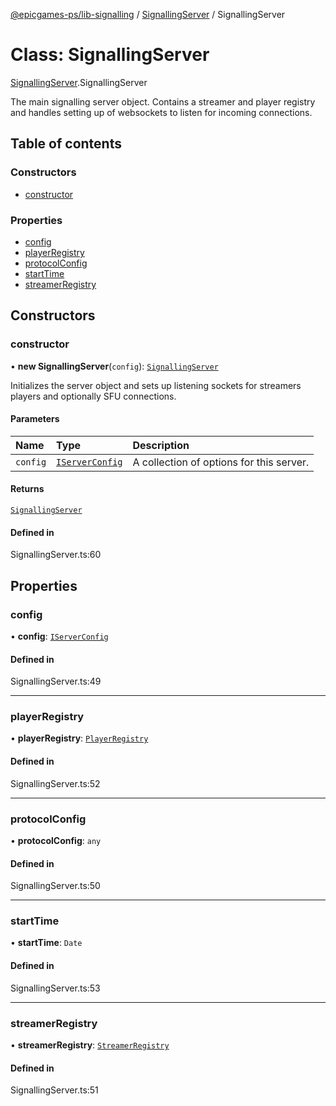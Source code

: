 [@epicgames-ps/lib-signalling](../README.md) / [SignallingServer](../modules/SignallingServer.md) / SignallingServer

# Class: SignallingServer

[SignallingServer](../modules/SignallingServer.md).SignallingServer

The main signalling server object.
Contains a streamer and player registry and handles setting up of websockets
to listen for incoming connections.

## Table of contents

### Constructors

- [constructor](SignallingServer.SignallingServer.md#constructor)

### Properties

- [config](SignallingServer.SignallingServer.md#config)
- [playerRegistry](SignallingServer.SignallingServer.md#playerregistry)
- [protocolConfig](SignallingServer.SignallingServer.md#protocolconfig)
- [startTime](SignallingServer.SignallingServer.md#starttime)
- [streamerRegistry](SignallingServer.SignallingServer.md#streamerregistry)

## Constructors

### constructor

• **new SignallingServer**(`config`): [`SignallingServer`](SignallingServer.SignallingServer.md)

Initializes the server object and sets up listening sockets for streamers
players and optionally SFU connections.

#### Parameters

| Name | Type | Description |
| :------ | :------ | :------ |
| `config` | [`IServerConfig`](../interfaces/SignallingServer.IServerConfig.md) | A collection of options for this server. |

#### Returns

[`SignallingServer`](SignallingServer.SignallingServer.md)

#### Defined in

SignallingServer.ts:60

## Properties

### config

• **config**: [`IServerConfig`](../interfaces/SignallingServer.IServerConfig.md)

#### Defined in

SignallingServer.ts:49

___

### playerRegistry

• **playerRegistry**: [`PlayerRegistry`](PlayerRegistry.PlayerRegistry.md)

#### Defined in

SignallingServer.ts:52

___

### protocolConfig

• **protocolConfig**: `any`

#### Defined in

SignallingServer.ts:50

___

### startTime

• **startTime**: `Date`

#### Defined in

SignallingServer.ts:53

___

### streamerRegistry

• **streamerRegistry**: [`StreamerRegistry`](StreamerRegistry.StreamerRegistry.md)

#### Defined in

SignallingServer.ts:51
